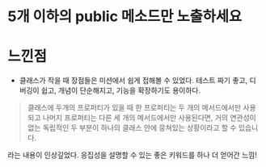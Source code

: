 # 5개 이하의 public 메소드만 노출하세요

# 느낀점
- 클래스가 작을 때 장점들은 미션에서 쉽게 접해볼 수 있었다. 테스트 짜기 좋고, 디버깅이 쉽고, 개념이 단순해지고, 기능을 확장하기도 용이하다.

>  클래스에 두개의 프로퍼티가 있을 때 한 프로퍼티는 두 개의 메서드에서만 사용되고 나머지 프로퍼티는 다른 세 개의 메서드에서만 사용된다면, 거의 연관성이 없는 독립적인 두 부분이 하나의 클래스 안에 뭉쳐있는 상황이라고 할 수 있습니다.

라는 내용이 인상깊었다. 응집성을 설명할 수 있는 좋은 키워드를 하나 더 얻어간 느낌!

